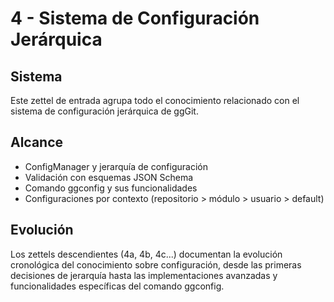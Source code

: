 # 4 - Sistema de Configuración Jerárquica

## Sistema

Este zettel de entrada agrupa todo el conocimiento relacionado con el sistema de configuración jerárquica de ggGit.

## Alcance

- ConfigManager y jerarquía de configuración
- Validación con esquemas JSON Schema
- Comando ggconfig y sus funcionalidades
- Configuraciones por contexto (repositorio > módulo > usuario > default)

## Evolución

Los zettels descendientes (4a, 4b, 4c...) documentan la evolución cronológica del conocimiento sobre configuración, desde las primeras decisiones de jerarquía hasta las implementaciones avanzadas y funcionalidades específicas del comando ggconfig.
